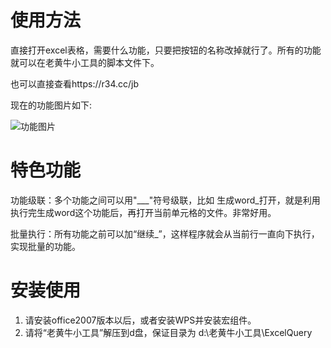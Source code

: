 # 使用方法

直接打开excel表格，需要什么功能，只要把按钮的名称改掉就行了。所有的功能就可以在老黄牛小工具的脚本文件下。

也可以直接查看https://r34.cc/jb

现在的功能图片如下:

![功能图片](https://s2.loli.net/2022/04/07/oKxBdFgW1zsaCju.png)

# 特色功能

功能级联：多个功能之间可以用"___"符号级联，比如 生成word_打开，就是利用执行完生成word这个功能后，再打开当前单元格的文件。非常好用。

批量执行：所有功能之前可以加“继续_”，这样程序就会从当前行一直向下执行，实现批量的功能。

# 安装使用

1. 请安装office2007版本以后，或者安装WPS并安装宏组件。
2. 请将“老黄牛小工具”解压到d盘，保证目录为 d:\老黄牛小工具\ExcelQuery



